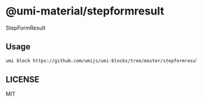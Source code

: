 # @umi-material/stepformresult

StepFormResult

## Usage

```sh
umi block https://github.com/umijs/umi-blocks/tree/master/stepformresult
```

## LICENSE

MIT
